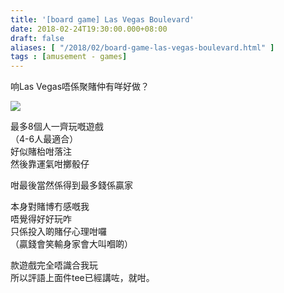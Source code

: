 ```yaml
---
title: '[board game] Las Vegas Boulevard'
date: 2018-02-24T19:30:00.000+08:00
draft: false
aliases: [ "/2018/02/board-game-las-vegas-boulevard.html" ]
tags : [amusement - games]
---
```


响Las Vegas唔係聚賭仲有咩好做？  

[![](https://c1.staticflickr.com/5/4744/38544140700_5666330933_z.jpg)](https://c1.staticflickr.com/5/4744/38544140700_5666330933_z.jpg)

最多8個人一齊玩嘅遊戲  
（4-6人最適合）  
好似賭枱咁落注  
然後靠運氣咁擲骰仔  
  
咁最後當然係得到最多錢係贏家  
  
本身對賭博冇感嘅我  
唔覺得好好玩咋  
只係投入啲賭仔心理咁囉  
（贏錢會笑輸身家會大叫嗰啲）  
  
款遊戲完全唔識合我玩  
所以評語上面件tee已經講咗，就咁。